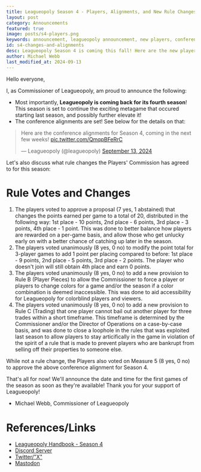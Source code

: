 ```yaml
---
title: Leagueopoly Season 4 - Players, Alignments, and New Rule Changes
layout: post
category: Announcements
featured: true
image: posts/s4-players.png
keywords: announcement, leagueopoly announcement, new players, conference alignments
id: s4-changes-and-alignments
desc: Leagueopoly Season 4 is coming this fall! Here are the new players and conference alignments for the season, along with new rules being implemented this season.
author: Michael Webb
last_modified_at: 2024-09-13
---
```


Hello everyone,

I, as Commissioner of Leagueopoly, am proud to announce the following:

- Most importantly, **Leagueopoly is coming back for its fourth season**! This season is set to continue the exciting metagame that occured starting last season, and possibly further elevate it!
- The conference alignments are set! See below for the details on that:

<blockquote class="twitter-tweet"><p lang="en" dir="ltr">Here are the conference alignments for Season 4, coming in the next few weeks! <a href="https://t.co/QmqpBFeRrC">pic.twitter.com/QmqpBFeRrC</a></p>&mdash; Leagueopoly (@leagueopoly) <a href="https://twitter.com/leagueopoly/status/1834393022353584568?ref_src=twsrc%5Etfw">September 13, 2024</a></blockquote> <script async src="https://platform.twitter.com/widgets.js" charset="utf-8"></script>

Let's also discuss what rule changes the Players' Commission has agreed to for this season:

# Rule Votes and Changes
1. The players voted to approve a proposal (7 yes, 1 abstained) that changes the points earned per game to a total of 20, distributed in the following way: 1st place - 10 points, 2nd place - 6 points, 3rd place - 3 points, 4th place - 1 point. This was done to better balance how players are rewarded on a per-game basis, and allow those who get unlucky early on with a better chance of catching up later in the season.
2. The players voted unanimously (8 yes, 0 no) to modify the point total for 3-player games to add 1 point per placing compared to before: 1st place - 9 points, 2nd place - 5 points, 3rd place - 2 points. The player who doesn't join will still obtain 4th place and earn 0 points.
3. The players voted unanimously (8 yes, 0 no) to add a new provision to Rule B (Player Pieces) to allow the Commissioner to force a player or players to change colors for a game and/or the season if a color combination is deemed inaccessible. This was done to aid accessibility for Leagueopoly for colorblind players and viewers.
4. The players voted unanimously (8 yes, 0 no) to add a new provision to Rule C (Trading) that one player cannot bail out another player for three trades within a short timeframe. This timeframe is determined by the Commissioner and/or the Director of Operations on a case-by-case basis, and was done to close a loophole in the rules that was exploited last season to allow players to stay articifically in the game in violation of the spirit of a rule that is made to prevent players who are bankrupt from selling off their properties to someone else.

While not a rule change, the Players also voted on Measure 5 (8 yes, 0 no) to approve the above conference alignment for Season 4.

That's all for now! We'll announce the date and time for the first games of the season as soon as they're available! Thank you for your support of Leagueopoly!

- Michael Webb, Commissioner of Leagueopoly

# References/Links
- [Leagueopoly Handbook - Season 4](https://docs.google.com/document/d/1nSfbKO0b4qcqjhg3iEw0yYrLBy7dJVF7rfUjTZIxstM/edit)
- [Discord Server](https://discord.gg/dxyWmev9k5)
- [Twitter/"X"](https://twitter.com/Leagueopoly)
- [Mastodon](https://wetdry.world/@leagueopoly)